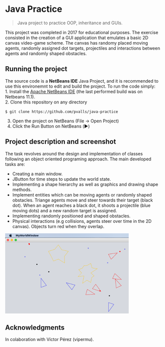 # Java Practice

> Java project to practice OOP, inheritance and GUIs.

This project was completed in 2017 for educational purposes. The exercise consisted in the creation of a GUI application that emulates a basic 2D canvas video-game scheme. The canvas has randomy placed moving agents, randomly assigned dot targets, projectiles and interactions between agents and randomly shaped obstacles.

## Running the project

The source code is a **NetBeans IDE** Java Project, and it is recommended to use this environemnt to edit and build the project. To run the code simply:
<br>1. Install the [Apache NetBeans IDE](https://netbeans.apache.org/) (the last performed build was on Netbeans 11.1).<br>
2. Clone this repository on any directory
```
$ git clone https://github.com/pvalls/java-practice
 ```
3. Open the project on NetBeans (File → Open Project)<br>
4. Click the Run Button on NetBeans (▶️)

## Project description and screenshot

The task revolves around the design and implementation of classes following an object oriented programing approach. The main developed tasks are:
* Creating a main window.
* JButton for time steps to update the world state.
* Implementing a shape hierarchy as well as graphics and drawing shape methods.
* Implement entities which can be moving agents or randomly shaped obstacles. Triange agents move and steer towards their target (black dot). When an agent reaches a black dot, it shoots a projectile (blue moving dots) and a new random target is assigned.
* Implementing randomly positioned and shaped obstacles.
* Physical interactions (e.g collisions, agents steer over time in the 2D canvas). Objects turn red when they overlap.

<a href="https://raw.githubusercontent.com/pvalls/java-practice/master/EntityWorldGUI/example_media/Screenshot.png"><img src="https://raw.githubusercontent.com/pvalls/java-practice/master/EntityWorldGUI/example_media/Screenshot.png" title="Java practice screenshot" alt="screenshot" width="400"></a>
</a>
<br>
## Acknowledgments
In colaboration with Víctor Pérez (vipermu).
